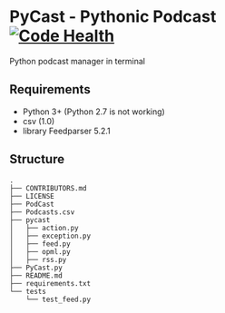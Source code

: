 
# PyCast - Pythonic Podcast [![Code Health](https://landscape.io/github/EltonARodrigues/PyCast/master/landscape.svg?style=flat)](https://landscape.io/github/EltonARodrigues/PyCast/master)

Python podcast manager in terminal

## Requirements

- Python 3+ (Python 2.7 is not working) 
- csv (1.0) 
- library Feedparser 5.2.1

## Structure
```
.
├── CONTRIBUTORS.md
├── LICENSE
├── PodCast
├── Podcasts.csv
├── pycast
│   ├── action.py
│   ├── exception.py
│   ├── feed.py
│   ├── opml.py
│   ├── rss.py
├── PyCast.py
├── README.md
├── requirements.txt
└── tests
    └── test_feed.py
```
